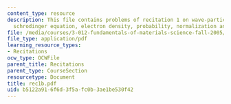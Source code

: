```yaml
---
content_type: resource
description: This file contains problems of recitation 1 on wave-particle duality,
  schrodinger equation, electron density, probability, normalization and spectrum.
file: /media/courses/3-012-fundamentals-of-materials-science-fall-2005/b5122a916f6d3f5afc0b3ae1be530f42_rec1b.pdf
file_type: application/pdf
learning_resource_types:
- Recitations
ocw_type: OCWFile
parent_title: Recitations
parent_type: CourseSection
resourcetype: Document
title: rec1b.pdf
uid: b5122a91-6f6d-3f5a-fc0b-3ae1be530f42
---
```

